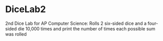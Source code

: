 # DiceLab2
2nd Dice Lab for AP Computer Science:
Rolls 2 six-sided dice and a four-sided die 10,000 times and print the number of times each possible sum was rolled
